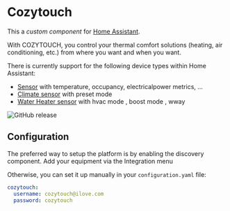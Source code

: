# Cozytouch
This a *custom component* for [Home Assistant](https://www.home-assistant.io/). 

With COZYTOUCH, you control your thermal comfort solutions (heating, air conditioning, etc.) from where you want and when you want.

There is currently support for the following device types within Home Assistant:

* [Sensor](#sensor) with temperature, occupancy, electricalpower metrics, ...
* [Climate sensor](#sensor) with preset mode
* [Water Heater sensor](#presence-detection) with hvac mode , boost mode , wway


![GitHub release](https://img.shields.io/github/release/Cyr-ius/hass-cozytouch)


## Configuration

The preferred way to setup the platform is by enabling the discovery component.
Add your equipment via the Integration menu

Otherwise, you can set it up manually in your `configuration.yaml` file:

```yaml
cozytouch:
  username: cozytouch@ilove.com
  password: cozytouch
```
